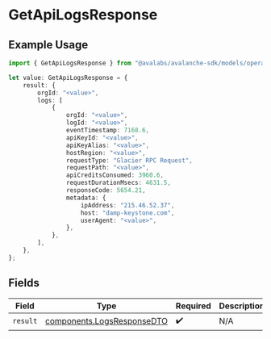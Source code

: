 # GetApiLogsResponse

## Example Usage

```typescript
import { GetApiLogsResponse } from "@avalabs/avalanche-sdk/models/operations";

let value: GetApiLogsResponse = {
    result: {
        orgId: "<value>",
        logs: [
            {
                orgId: "<value>",
                logId: "<value>",
                eventTimestamp: 7168.6,
                apiKeyId: "<value>",
                apiKeyAlias: "<value>",
                hostRegion: "<value>",
                requestType: "Glacier RPC Request",
                requestPath: "<value>",
                apiCreditsConsumed: 3960.6,
                requestDurationMsecs: 4631.5,
                responseCode: 5654.21,
                metadata: {
                    ipAddress: "215.46.52.37",
                    host: "damp-keystone.com",
                    userAgent: "<value>",
                },
            },
        ],
    },
};
```

## Fields

| Field                                                                    | Type                                                                     | Required                                                                 | Description                                                              |
| ------------------------------------------------------------------------ | ------------------------------------------------------------------------ | ------------------------------------------------------------------------ | ------------------------------------------------------------------------ |
| `result`                                                                 | [components.LogsResponseDTO](../../models/components/logsresponsedto.md) | :heavy_check_mark:                                                       | N/A                                                                      |